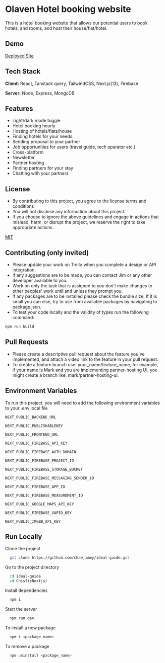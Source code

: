 
# Olaven Hotel booking website

This is a hotel booking website that allows our potential users to book hotels, and rooms, and host their house/flat/hotel. 




## Demo

[Deployed Site](https://olaven-frontend.vercel.app/)


## Tech Stack

**Client:** React, Tanstack query, TailwindCSS, Next.js(13), Firebase

**Server:** Node, Express, MongoDB


## Features

- Light/dark mode toggle
- Hotel booking hourly
- Hosting of hotels/flats/house
- Finding hotels for your needs
- Sending proposal to your partner
- Job opportunities for users (travel guide, tech operator etc.)
- Cross-platform
- Newsletter
- Partner hosting
- Finding partners for your stay
- Chatting with your partners


## License
- By contributing to this project, you agree to the license terms and conditions
- You will not disclose any information about this project.
- If you choose to ignore the above guidelines and engage in actions that mislead, harm, or disrupt the project, we reserve the right to take appropriate actions.

[MIT](https://github.com/chaejimmy/ideal-guide/blob/main/LICENSE)

## Contributing (only invited)

- Please update your work on Trello when you complete a design or API integration.
- If any suggestions are to be made, you can contact Jim or any other developer available to you.
- Work on only the task that is assigned to you don't make changes to other peoples' work until and unless they prompt you.
- If any packages are to be installed please check the bundle size, If it is small you can else, try to use from available packages by navigating to package.json.
- To test your code locally and the validity of types run the following command:
```bash
npm run build
```
  
## Pull Requests
- Please create a descriptive pull request about the feature you've implemented, and attach a video link to the feature in your pull request.
- To create a feature branch use: your_name/feature_name, for example, if your name is Mark and you are implementing partner-hosting UI, you might create a branch like: mark/partner-hosting-ui.



## Environment Variables

To run this project, you will need to add the following environment variables to your .env.local file

`NEXT_PUBLIC_BACKEND_URL`

`NEXT_PUBLIC_PUBLISHABLEKEY`

`NEXT_PUBLIC_FRONTEND_URL`

`NEXT_PUBLIC_FIREBASE_API_KEY`

`NEXT_PUBLIC_FIREBASE_AUTH_DOMAIN`

`NEXT_PUBLIC_FIREBASE_PROJECT_ID`

`NEXT_PUBLIC_FIREBASE_STORAGE_BUCKET`

`NEXT_PUBLIC_FIREBASE_MESSAGING_SENDER_ID`

`NEXT_PUBLIC_FIREBASE_APP_ID`

`NEXT_PUBLIC_FIREBASE_MEASUREMENT_ID`

`NEXT_PUBLIC_GOOGLE_MAPS_API_KEY`

`NEXT_PUBLIC_FIREBASE_VAPID_KEY`

`NEXT_PUBLIC_IMGBB_API_KEY`






## Run Locally

Clone the project

```bash
  git clone https://github.com/chaejimmy/ideal-guide.git
```

Go to the project directory

```bash
  cd ideal-guide
  cd ChisfisNextjs/
```

Install dependencies

```bash
  npm i
```

Start the server

```bash
  npm run dev
```
To install a new package

```bash
  npm i <package_name>
```
To remove a package

```bash
  npm uninstall <package_name>
```

